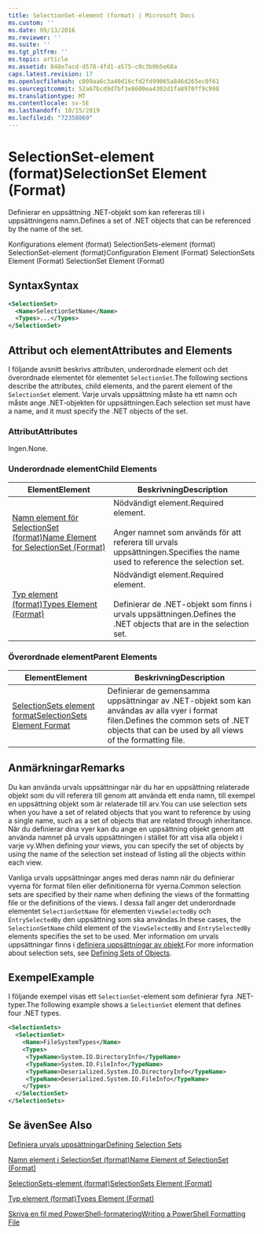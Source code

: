 ```yaml
---
title: SelectionSet-element (format) | Microsoft Docs
ms.custom: ''
ms.date: 09/13/2016
ms.reviewer: ''
ms.suite: ''
ms.tgt_pltfrm: ''
ms.topic: article
ms.assetid: 848e7acd-d578-4fd1-a575-c0c3b9b5e68a
caps.latest.revision: 17
ms.openlocfilehash: c809aa6c3a40d16cfd2fd99065a846d265ec0f61
ms.sourcegitcommit: 52a67bcd9d7bf3e8600ea4302d1fa8970ff9c998
ms.translationtype: MT
ms.contentlocale: sv-SE
ms.lasthandoff: 10/15/2019
ms.locfileid: "72358869"
---
```

# <a name="selectionset-element-format"></a><span data-ttu-id="6dfd9-102">SelectionSet-element (format)</span><span class="sxs-lookup"><span data-stu-id="6dfd9-102">SelectionSet Element (Format)</span></span>

<span data-ttu-id="6dfd9-103">Definierar en uppsättning .NET-objekt som kan refereras till i uppsättningens namn.</span><span class="sxs-lookup"><span data-stu-id="6dfd9-103">Defines a set of .NET objects that can be referenced by the name of the set.</span></span>

<span data-ttu-id="6dfd9-104">Konfigurations element (format) SelectionSets-element (format) SelectionSet-element (format)</span><span class="sxs-lookup"><span data-stu-id="6dfd9-104">Configuration Element (Format) SelectionSets Element (Format) SelectionSet Element (Format)</span></span>

## <a name="syntax"></a><span data-ttu-id="6dfd9-105">Syntax</span><span class="sxs-lookup"><span data-stu-id="6dfd9-105">Syntax</span></span>

```xml
<SelectionSet>
  <Name>SelectionSetName</Name>
  <Types>...</Types>
</SelectionSet>
```

## <a name="attributes-and-elements"></a><span data-ttu-id="6dfd9-106">Attribut och element</span><span class="sxs-lookup"><span data-stu-id="6dfd9-106">Attributes and Elements</span></span>

<span data-ttu-id="6dfd9-107">I följande avsnitt beskrivs attributen, underordnade element och det överordnade elementet för elementet `SelectionSet`.</span><span class="sxs-lookup"><span data-stu-id="6dfd9-107">The following sections describe the attributes, child elements, and the parent element of the `SelectionSet` element.</span></span> <span data-ttu-id="6dfd9-108">Varje urvals uppsättning måste ha ett namn och måste ange .NET-objekten för uppsättningen.</span><span class="sxs-lookup"><span data-stu-id="6dfd9-108">Each selection set must have a name, and it must specify the .NET objects of the set.</span></span>

### <a name="attributes"></a><span data-ttu-id="6dfd9-109">Attribut</span><span class="sxs-lookup"><span data-stu-id="6dfd9-109">Attributes</span></span>

<span data-ttu-id="6dfd9-110">Ingen.</span><span class="sxs-lookup"><span data-stu-id="6dfd9-110">None.</span></span>

### <a name="child-elements"></a><span data-ttu-id="6dfd9-111">Underordnade element</span><span class="sxs-lookup"><span data-stu-id="6dfd9-111">Child Elements</span></span>

|<span data-ttu-id="6dfd9-112">Element</span><span class="sxs-lookup"><span data-stu-id="6dfd9-112">Element</span></span>|<span data-ttu-id="6dfd9-113">Beskrivning</span><span class="sxs-lookup"><span data-stu-id="6dfd9-113">Description</span></span>|
|-------------|-----------------|
|[<span data-ttu-id="6dfd9-114">Namn element för SelectionSet (format)</span><span class="sxs-lookup"><span data-stu-id="6dfd9-114">Name Element for SelectionSet (Format)</span></span>](./name-element-for-selectionset-format.md)|<span data-ttu-id="6dfd9-115">Nödvändigt element.</span><span class="sxs-lookup"><span data-stu-id="6dfd9-115">Required element.</span></span><br /><br /> <span data-ttu-id="6dfd9-116">Anger namnet som används för att referera till urvals uppsättningen.</span><span class="sxs-lookup"><span data-stu-id="6dfd9-116">Specifies the name used to reference the selection set.</span></span>|
|[<span data-ttu-id="6dfd9-117">Typ element (format)</span><span class="sxs-lookup"><span data-stu-id="6dfd9-117">Types Element (Format)</span></span>](./types-element-for-selectionset-format.md)|<span data-ttu-id="6dfd9-118">Nödvändigt element.</span><span class="sxs-lookup"><span data-stu-id="6dfd9-118">Required element.</span></span><br /><br /> <span data-ttu-id="6dfd9-119">Definierar de .NET-objekt som finns i urvals uppsättningen.</span><span class="sxs-lookup"><span data-stu-id="6dfd9-119">Defines the .NET objects that are in the selection set.</span></span>|

### <a name="parent-elements"></a><span data-ttu-id="6dfd9-120">Överordnade element</span><span class="sxs-lookup"><span data-stu-id="6dfd9-120">Parent Elements</span></span>

|<span data-ttu-id="6dfd9-121">Element</span><span class="sxs-lookup"><span data-stu-id="6dfd9-121">Element</span></span>|<span data-ttu-id="6dfd9-122">Beskrivning</span><span class="sxs-lookup"><span data-stu-id="6dfd9-122">Description</span></span>|
|-------------|-----------------|
|[<span data-ttu-id="6dfd9-123">SelectionSets element format</span><span class="sxs-lookup"><span data-stu-id="6dfd9-123">SelectionSets Element Format</span></span>](./selectionsets-element-format.md)|<span data-ttu-id="6dfd9-124">Definierar de gemensamma uppsättningar av .NET-objekt som kan användas av alla vyer i format filen.</span><span class="sxs-lookup"><span data-stu-id="6dfd9-124">Defines the common sets of .NET objects that can be used by all views of the formatting file.</span></span>|

## <a name="remarks"></a><span data-ttu-id="6dfd9-125">Anmärkningar</span><span class="sxs-lookup"><span data-stu-id="6dfd9-125">Remarks</span></span>

<span data-ttu-id="6dfd9-126">Du kan använda urvals uppsättningar när du har en uppsättning relaterade objekt som du vill referera till genom att använda ett enda namn, till exempel en uppsättning objekt som är relaterade till arv.</span><span class="sxs-lookup"><span data-stu-id="6dfd9-126">You can use selection sets when you have a set of related objects that you want to reference by using a single name, such as a set of objects that are related through inheritance.</span></span> <span data-ttu-id="6dfd9-127">När du definierar dina vyer kan du ange en uppsättning objekt genom att använda namnet på urvals uppsättningen i stället för att visa alla objekt i varje vy.</span><span class="sxs-lookup"><span data-stu-id="6dfd9-127">When defining your views, you can specify the set of objects by using the name of the selection set instead of listing all the objects within each view.</span></span>

<span data-ttu-id="6dfd9-128">Vanliga urvals uppsättningar anges med deras namn när du definierar vyerna för format filen eller definitionerna för vyerna.</span><span class="sxs-lookup"><span data-stu-id="6dfd9-128">Common selection sets are specified by their name when defining the views of the formatting file or the definitions of the views.</span></span> <span data-ttu-id="6dfd9-129">I dessa fall anger det underordnade elementet `SelectionSetName` för elementen `ViewSelectedBy` och `EntrySelectedBy` den uppsättning som ska användas.</span><span class="sxs-lookup"><span data-stu-id="6dfd9-129">In these cases, the `SelectionSetName` child element of the `ViewSelectedBy` and `EntrySelectedBy` elements specifies the set to be used.</span></span> <span data-ttu-id="6dfd9-130">Mer information om urvals uppsättningar finns i [definiera uppsättningar av objekt](./defining-selection-sets.md).</span><span class="sxs-lookup"><span data-stu-id="6dfd9-130">For more information about selection sets, see [Defining Sets of Objects](./defining-selection-sets.md).</span></span>

## <a name="example"></a><span data-ttu-id="6dfd9-131">Exempel</span><span class="sxs-lookup"><span data-stu-id="6dfd9-131">Example</span></span>

<span data-ttu-id="6dfd9-132">I följande exempel visas ett `SelectionSet`-element som definierar fyra .NET-typer.</span><span class="sxs-lookup"><span data-stu-id="6dfd9-132">The following example shows a `SelectionSet` element that defines four .NET types.</span></span>

```xml
<SelectionSets>
  <SelectionSet>
    <Name>FileSystemTypes</Name>
    <Types>
     <TypeName>System.IO.DirectoryInfo</TypeName>
     <TypeName>System.IO.FileInfo</TypeName>
     <TypeName>Deserialized.System.IO.DirectoryInfo</TypeName>
     <TypeName>Deserialized.System.IO.FileInfo</TypeName>
    </Types>
  </SelectionSet>
</SelectionSets>
```

## <a name="see-also"></a><span data-ttu-id="6dfd9-133">Se även</span><span class="sxs-lookup"><span data-stu-id="6dfd9-133">See Also</span></span>

[<span data-ttu-id="6dfd9-134">Definiera urvals uppsättningar</span><span class="sxs-lookup"><span data-stu-id="6dfd9-134">Defining Selection Sets</span></span>](./defining-selection-sets.md)

[<span data-ttu-id="6dfd9-135">Namn element i SelectionSet (format)</span><span class="sxs-lookup"><span data-stu-id="6dfd9-135">Name Element of SelectionSet (Format)</span></span>](./name-element-for-selectionset-format.md)

[<span data-ttu-id="6dfd9-136">SelectionSets-element (format)</span><span class="sxs-lookup"><span data-stu-id="6dfd9-136">SelectionSets Element (Format)</span></span>](./selectionsets-element-format.md)

[<span data-ttu-id="6dfd9-137">Typ element (format)</span><span class="sxs-lookup"><span data-stu-id="6dfd9-137">Types Element (Format)</span></span>](./types-element-for-selectionset-format.md)

[<span data-ttu-id="6dfd9-138">Skriva en fil med PowerShell-formatering</span><span class="sxs-lookup"><span data-stu-id="6dfd9-138">Writing a PowerShell Formatting File</span></span>](./writing-a-powershell-formatting-file.md)
